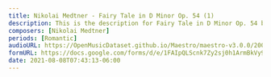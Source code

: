 ```yaml
---
title: Nikolai Medtner - Fairy Tale in D Minor Op. 54 (1)
description: This is the description for Fairy Tale in D Minor Op. 54 by Nikolai Medtner
composers: [Nikolai Medtner]
periods: [Romantic]
audioURL: https://OpenMusicDataset.github.io/Maestro/maestro-v3.0.0/2009/MIDI-Unprocessed_03_R1_2009_03-08_ORIG_MID--AUDIO_03_R1_2009_03_R1_2009_05_WAV.midi
formURL: https://docs.google.com/forms/d/e/1FAIpQLScnk7Zy2sj0h1ArmBkVy97uvkhmbUdRe_dyULoVAUybIMlYVg/viewform
date: 2021-08-08T07:43:13-06:00
---
```

